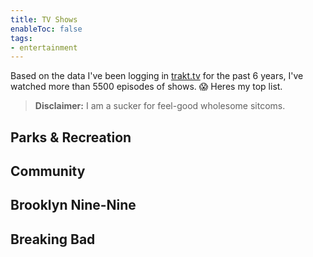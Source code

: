 ```yaml
---
title: TV Shows
enableToc: false
tags:
- entertainment
---
```

Based on the data I've been logging in [trakt.tv](https://trakt.tv/users/fakeheal) for the past 6 years, I've watched more than 5500 episodes of shows. 😱  Heres my top list.

> **Disclaimer:** I am a sucker for feel-good wholesome sitcoms.

## Parks & Recreation

## Community

## Brooklyn Nine-Nine

## Breaking Bad

